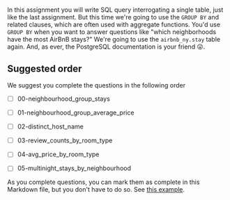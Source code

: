 # 

In this assignment you will write SQL query interrogating a single table,
just like the last assignment. But this time we're going to use the `GROUP
BY` and related clauses, which are often used with aggregate functions. You'd
use `GROUP BY` when you want to answer questions like "which neighborhoods
have the most AirBnB stays?" We're going to use the `airbnb_ny.stay` table
again. And, as ever, the PostgreSQL documentation is your friend 😜.


## Suggested order

We suggest you complete the questions in the following order

- [ ] 00-neighbourhood_group_stays
- [ ] 01-neighbourhood_group_average_price
- [ ] 02-distinct_host_name
- [ ] 03-review_counts_by_room_type
- [ ] 04-avg_price_by_room_type
- [ ] 05-multinight_stays_by_neighbourhood


As you complete questions, you can mark them as complete
in this Markdown file,  but you don't have to do so.
See [this example](https://github.blog/2014-04-28-task-lists-in-all-markdown-documents/).


